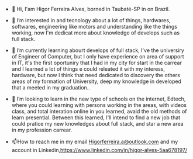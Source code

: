- 👋 Hi, I'am Higor Ferreira Alves, borned in Taubaté-SP in on Brazil. 
 
- 👀 I’m interested in and tecnology about a lot of things, hardwares, softwares, engineering like motors and understanding like the things working, now I'm dedicat more about knowledge of develops such as full stack.

- 🌱  I’m currently learning abourt develops of full stack, I've the universiry of Engineer  of Computer, but I only have experience on area of support in IT, it's the first oportuniry that I had in my city for start in the  carrear and I learned a lot of things e could releated it with my interess, hardware, but now I think that need dedicated to discovery the others areas of my formation of University, deep my knowledge in developed that a meeted in my graduation..

- 💞️ I’m looking to learn in the new type of schools on the internet, Edtech, where you could learning with persons working in the areas, with videos class, and total interation online in you learned, avaid the old methods of learn presential.
Between this learned, I'll intend to find a new job that could pratice my new knowledges about full stack, and star a new area in my profession carrear.

- 📫How to reach me in my email Higorferreira.a@outlook.com and my account in Linkedin,https://www.linkedin.com/in/higor-alves-5aa678197/
